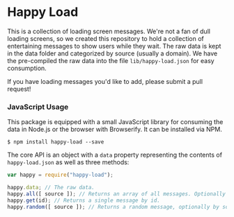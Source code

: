# Happy Load

This is a collection of loading screen messages. We're not a fan of dull loading screens, so we created this repository to hold a  collection of entertaining messages to show users while they wait. The raw data is kept in the data folder and categorized by source (usually a domain). We have the pre-compiled the raw data into the file `lib/happy-load.json` for easy consumption.

If you have loading messages you'd like to add, please submit a pull request!

### JavaScript Usage

This package is equipped with a small JavaScript library for consuming the data in Node.js or the browser with Browserify. It can be installed via NPM.

	$ npm install happy-load --save

The core API is an object with a `data` property representing the contents of `happy-load.json` as well as three methods:

```javascript
var happy = require("happy-load");

happy.data; // The raw data.
happy.all([ source ]); // Returns an array of all messages. Optionally filter by source.
happy.get(id); // Returns a single message by id.
happy.random([ source ]); // Returns a random message, optionally by source.
```